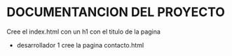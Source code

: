 # DOCUMENTANCION DEL PROYECTO

Cree el index.html con un h1 con el titulo de la pagina

- desarrollador 1 cree la pagina contacto.html